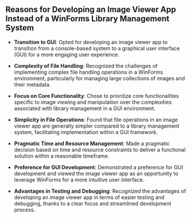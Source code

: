 ## Reasons for Developing an Image Viewer App Instead of a WinForms Library Management System

- **Transition to GUI**: Opted for developing an image viewer app to transition from a console-based system to a graphical user interface (GUI) for a more engaging user experience.

- **Complexity of File Handling**: Recognized the challenges of implementing complex file handling operations in a WinForms environment, particularly for managing large collections of images and their metadata.

- **Focus on Core Functionality**: Chose to prioritize core functionalities specific to image viewing and manipulation over the complexities associated with library management in a GUI environment.

- **Simplicity in File Operations**: Found that file operations in an image viewer app are generally simpler compared to a library management system, facilitating implementation within a GUI framework.

- **Pragmatic Time and Resource Management**: Made a pragmatic decision based on time and resource constraints to deliver a functional solution within a reasonable timeframe.

- **Preference for GUI Development**: Demonstrated a preference for GUI development and viewed the image viewer app as an opportunity to leverage WinForms for a more intuitive user interface.

- **Advantages in Testing and Debugging**: Recognized the advantages of developing an image viewer app in terms of easier testing and debugging, thanks to a clear focus and streamlined development process.
